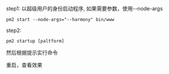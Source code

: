 step1:
以超级用户的身份启动程序, 如果需要参数，使用--node-args
    
    pm2 start --node-args="--harmony" bin/www 
    
step2:
    
    pm2 startup [paltform]
    
然后根据提示实行命令

重启，查看效果